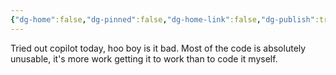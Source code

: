 ```yaml
---
{"dg-home":false,"dg-pinned":false,"dg-home-link":false,"dg-publish":true,"tags":["dgblip"],"disabled rules":["yaml-title","yaml-title-alias","file-name-heading"],"title":"philipp on mastodon @ 2024-06-02","created-date":"2024-06-02T17:45:38","id":112548271756981000,"updated-date":"2025-05-02T08:50:44","dg-path":"blips/112548271756981000.md","permalink":"/blips/112548271756981000/","dgPassFrontmatter":true}
---
```



Tried out copilot today, hoo boy is it bad. Most of the code is absolutely unusable, it's more work getting it to work than to code it myself.



